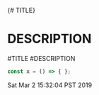 {# TITLE}
# DESCRIPTION
#TITLE #DESCRIPTION
```javascript
const x = () => { };

```
Sat Mar  2 15:32:04 PST 2019
